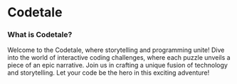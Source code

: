 # Codetale

### What is Codetale?

Welcome to the Codetale, where storytelling and programming unite! Dive into the world of interactive coding challenges, where each puzzle unveils a piece of an epic narrative. Join us in crafting a unique fusion of technology and storytelling. Let your code be the hero in this exciting adventure!